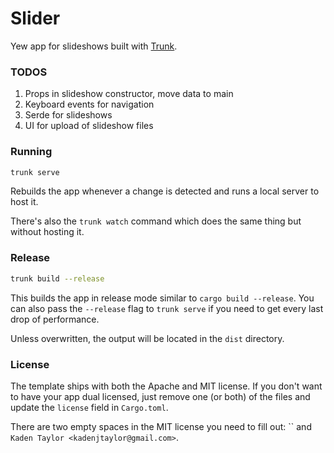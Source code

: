 # Slider

Yew app for slideshows built with [Trunk].

### TODOS
1. Props in slideshow constructor, move data to main
2. Keyboard events for navigation
3. Serde for slideshows
4. UI for upload of slideshow files

### Running

```bash
trunk serve
```

Rebuilds the app whenever a change is detected and runs a local server to host it.

There's also the `trunk watch` command which does the same thing but without hosting it.

### Release

```bash
trunk build --release
```

This builds the app in release mode similar to `cargo build --release`.
You can also pass the `--release` flag to `trunk serve` if you need to get every last drop of performance.

Unless overwritten, the output will be located in the `dist` directory.


### License

The template ships with both the Apache and MIT license.
If you don't want to have your app dual licensed, just remove one (or both) of the files and update the `license` field in `Cargo.toml`.

There are two empty spaces in the MIT license you need to fill out: `` and `Kaden Taylor <kadenjtaylor@gmail.com>`.

[trunk]: https://github.com/thedodd/trunk
